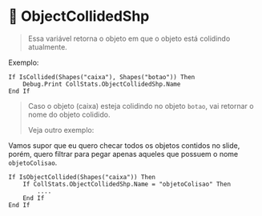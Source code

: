 # 🧃 ObjectCollidedShp

> Essa variável retorna o objeto em que o objeto está colidindo atualmente.

Exemplo:

```vba
If IsCollided(Shapes("caixa"), Shapes("botao")) Then
    Debug.Print CollStats.ObjectCollidedShp.Name
End If
```

> Caso o objeto (caixa) esteja colidindo no objeto `botao`, vai retornar o nome do objeto colidido.
>
> Veja outro exemplo:

Vamos supor que eu quero checar todos os objetos contidos no slide, porém, quero filtrar para pegar apenas aqueles que possuem o nome `objetoColisao`.

```vba
If IsObjectCollided(Shapes("caixa")) Then
    If CollStats.ObjectCollidedShp.Name = "objetoColisao" Then
        ....
    End If
End If
```
